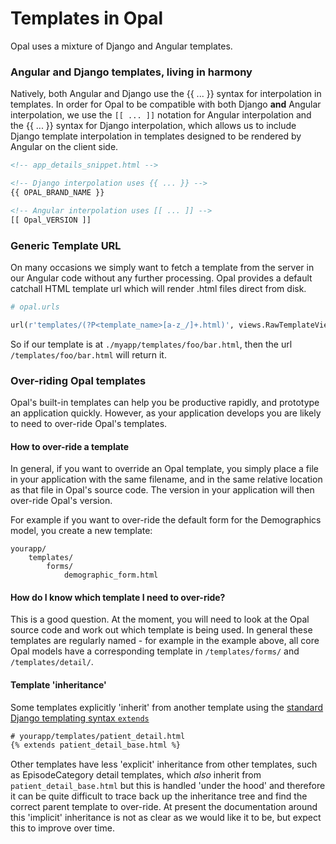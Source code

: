 # Templates in Opal

Opal uses a mixture of Django and Angular templates.

### Angular and Django templates, living in harmony

Natively, both Angular and Django use the {{ ... }} syntax for interpolation in templates. In order for Opal to be compatible with both Django **and** Angular interpolation, we use the `[[ ... ]]` notation for Angular interpolation and the {{ ... }} syntax for Django interpolation, which allows us to include Django template interpolation in templates designed to be rendered by Angular on the client side.

```html
<!-- app_details_snippet.html -->

<!-- Django interpolation uses {{ ... }} --> 
{{ OPAL_BRAND_NAME }} 

<!-- Angular interpolation uses [[ ... ]] -->
[[ Opal_VERSION ]]
```

### Generic Template URL

On many occasions we simply want to fetch a template from the server in our Angular code
without any further processing. Opal provides a default catchall HTML template url which
will render .html files direct from disk.

```python
# opal.urls

url(r'templates/(?P<template_name>[a-z_/]+.html)', views.RawTemplateView.as_view())
```

So if our template is at `./myapp/templates/foo/bar.html`, then the url `/templates/foo/bar.html`
will return it.

### Over-riding Opal templates
Opal's built-in templates can help you be productive rapidly, and prototype an application quickly. However, as your application develops you are likely to need to over-ride Opal's templates.
    
#### How to over-ride a template
In general, if you want to override an Opal template, you simply place a file in your application with the same filename, and in the same relative location as that file in Opal's source code. The version in your application will then over-ride Opal's version.
    
For example if you want to over-ride the default form for the Demographics model, you create a new template: 

```
yourapp/
    templates/
        forms/
            demographic_form.html
```
    
#### How do I know which template I need to over-ride?
This is a good question. At the moment, you will need to look at the Opal source code and work out which template is being used. In general these templates are regularly named - for example in the example above, all core Opal models have a corresponding template in `/templates/forms/` and `/templates/detail/`.

#### Template 'inheritance'
Some templates explicitly 'inherit' from another template using the [standard Django templating syntax `extends`](https://docs.djangoproject.com/en/2.0/ref/templates/builtins/#extends)

```html
# yourapp/templates/patient_detail.html
{% extends patient_detail_base.html %}
```
Other templates have less 'explicit' inheritance from other templates, such as EpisodeCategory detail templates, which _also_ inherit from `patient_detail_base.html` but this is handled 'under the hood' and therefore it can be quite difficult to trace back up the inheritance tree and find the correct parent template to over-ride. At present the documentation around this 'implicit' inheritance is not as clear as we would like it to be, but expect this to improve over time.
